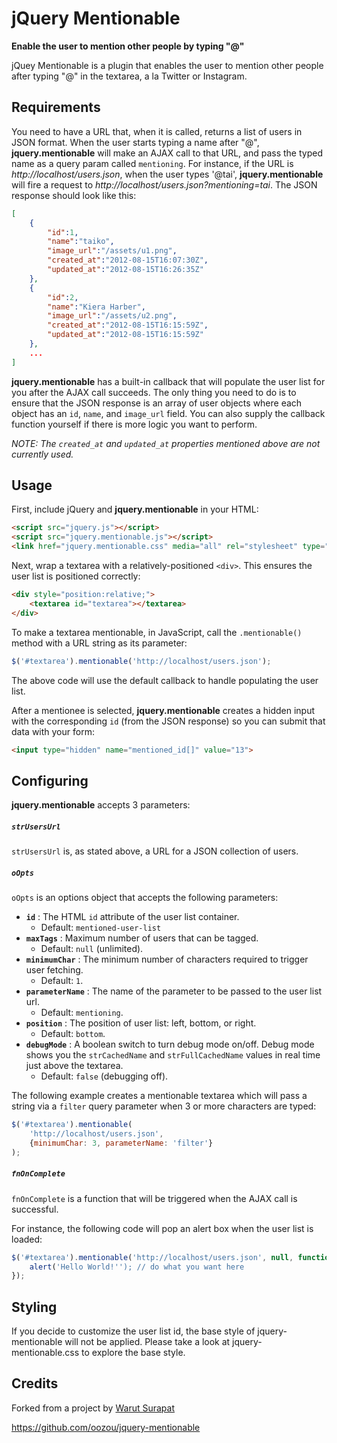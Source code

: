# jQuery Mentionable
**Enable the user to mention other people by typing "@"**

jQuey Mentionable is a plugin that enables the user to mention other people after
typing "@" in the textarea, a la Twitter or Instagram.
<!---
@todo
The example of jquery-mentionable can be found
[here](http://jquery-mentionable.ap01.aws.af.cm)
-->

## Requirements
You need to have a URL that, when it is called, returns a list of users in JSON format.
When the user starts typing a name after "@", **jquery.mentionable** will make an AJAX call to that
URL, and pass the typed name as a query param called `mentioning`. For instance, if the URL
is *http://localhost/users.json*, when the user types '@tai', **jquery.mentionable** will fire
a request to *http://localhost/users.json?mentioning=tai*. The JSON response should look
like this:
```json
[
    {
        "id":1,
        "name":"taiko",
        "image_url":"/assets/u1.png",
        "created_at":"2012-08-15T16:07:30Z",
        "updated_at":"2012-08-15T16:26:35Z"
    },
    {
        "id":2,
        "name":"Kiera Harber",
        "image_url":"/assets/u2.png",
        "created_at":"2012-08-15T16:15:59Z",
        "updated_at":"2012-08-15T16:15:59Z"
    },
    ...
]
```

**jquery.mentionable** has a built-in callback that will populate the
user list for you after the AJAX call succeeds. The only thing you
need to do is to ensure that the JSON response is an array of user objects
where each object has an `id`, `name`, and `image_url` field. You can also
supply the callback function yourself if there is more logic
you want to perform.

*NOTE: The `created_at` and `updated_at` properties mentioned above are not currently used.*

## Usage
First, include jQuery and **jquery.mentionable** in your HTML:
```html
<script src="jquery.js"></script>
<script src="jquery.mentionable.js"></script>
<link href="jquery.mentionable.css" media="all" rel="stylesheet" type="text/css">
```
Next, wrap a textarea with a relatively-positioned `<div>`. This ensures the user list
is positioned correctly:
```html
<div style="position:relative;">
    <textarea id="textarea"></textarea>
</div>
```
To make a textarea mentionable, in JavaScript, call the `.mentionable()` method with a URL string as its parameter:
```JavaScript
$('#textarea').mentionable('http://localhost/users.json');
```
The above code will use the default callback to handle populating the user list.

After a mentionee is selected, **jquery.mentionable** creates a hidden input with the corresponding `id`
(from the JSON response) so you can submit that data with your form:
```html
<input type="hidden" name="mentioned_id[]" value="13">
```

## Configuring

**jquery.mentionable** accepts 3 parameters:

##### `strUsersUrl`
`strUsersUrl` is, as stated above, a URL for a JSON collection of users.

##### `oOpts`
`oOpts` is an options object that accepts the following parameters:
* **`id`** : The HTML `id` attribute of the user list container.
  * Default: `mentioned-user-list`
* **`maxTags`** : Maximum number of users that can be tagged.
  * Default: `null` (unlimited).
* **`minimumChar`** : The minimum number of characters required to trigger user fetching.
  * Default: `1`.
* **`parameterName`** : The name of the parameter to be passed to the user list url.
  * Default: `mentioning`.
* **`position`** : The position of user list: left, bottom, or right.
  * Default: `bottom`.
* **`debugMode`** : A boolean switch to turn debug mode on/off. Debug mode shows you the `strCachedName` and `strFullCachedName` values in real time just above the textarea.
  * Default: `false` (debugging off).

The following example creates a mentionable textarea which will pass a string via a `filter` query parameter when 3 or more characters are typed:
```JavaScript
$('#textarea').mentionable(
    'http://localhost/users.json',
    {minimumChar: 3, parameterName: 'filter'}
);
```

##### `fnOnComplete`
`fnOnComplete` is a function that will be triggered when the AJAX call is successful.

For instance, the following code will pop an alert box when the user list is loaded:
```JavaScript
$('#textarea').mentionable('http://localhost/users.json', null, function(){
    alert('Hello World!''); // do what you want here
});
```

## Styling

If you decide to customize the user list id, the base style of jquery-mentionable will not be applied.
Please take a look at jquery-mentionable.css to explore the base style.

## Credits
Forked from a project by [Warut Surapat](https://github.com/swarut)

https://github.com/oozou/jquery-mentionable